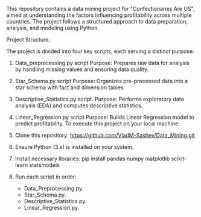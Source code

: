 This repository contains a data mining project for "Confectionaries Are US", aimed at understanding the factors influencing profitability across multiple countries. The project follows a structured approach to data preparation, analysis, and modeling using Python.

Project Structure.

The project is divided into four key scripts, each serving a distinct purpose:
1. Data_preprocessing.py script
Purpose: Prepares raw data for analysis by handling missing values and ensuring data quality.
2. Star_Schema.py script
Purpose: Organizes pre-processed data into a star schema with fact and dimension tables.
3. Descriptive_Statistics.py script.
   Purpose: Performs exploratory data analysis (EDA) and computes descriptive statistics.
4. Linear_Regression.py script
Purpose: Builds Linear Regression model to predict profitability.
To execute this project on your local machine:

1. Clone this repository:
https://github.com/VladM-Sashev/Data_Mining.git
2. Ensure Python (3.x) is installed on your system.
3. Install necessary libraries:
pip install pandas numpy matplotlib scikit-learn statsmodels
4. Run each script in order:
   - Data_Preprocessing.py.
   - Star_Schema.py.
   - Descriptive_Statistics.py.
   - Linear_Regression.py.
